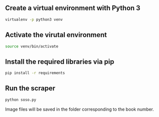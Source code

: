 ## Create a virtual environment with Python 3

```bash
virtualenv -p python3 venv
```

## Activate the virutal environment

```bash
source venv/bin/activate
```

## Install the required libraries via pip

```bash
pip install -r requirements
```

## Run the scraper

```bash
python soso.py
```

Image files will be saved in the folder corresponding to the book number.
